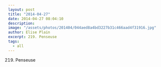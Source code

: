 ```yaml
---
layout: post
title: "2014-04-27"
date: 2014-04-27 08:04:10
description: 
image: "/assets/photos/201404/044aed8a4bd3227b31c466aad4f31916.jpg"
author: Elise Plain
excerpt: 219. Penseuse
tags: 
  - all
---
```


219. Penseuse
<p></p>
